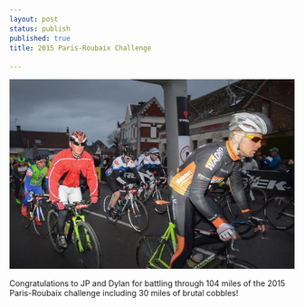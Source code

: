 ```yaml
---
layout: post
status: publish
published: true
title: 2015 Paris-Roubaix Challenge

---
```


<p><a href="/images/blog/dylan_jp.jpg"><img class="alignnone size-full wp-image-684" alt="noreastah" src="/images/blog/dylan_jp.jpg" /></a></p>

<p>Congratulations to JP and Dylan for battling through 104 miles of the 2015 Paris-Roubaix challenge including 30 miles of brutal cobbles!</p>